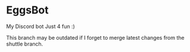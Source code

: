 # EggsBot
My Discord bot Just 4 fun :)

This branch may be outdated if I forget to merge latest changes from the shuttle branch.
